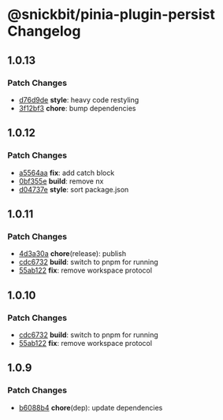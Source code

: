 # @snickbit/pinia-plugin-persist Changelog

## 1.0.13

### Patch Changes

- [d76d9de](https://github.com/snickbit/pinia/commit/d76d9de) **style**:  heavy code restyling
- [3f12bf3](https://github.com/snickbit/pinia/commit/3f12bf3) **chore**:  bump dependencies

## 1.0.12

### Patch Changes

- [a5564aa](https://github.com/snickbit/pinia/commit/a5564aa) **fix**:  add catch block
- [0bf355e](https://github.com/snickbit/pinia/commit/0bf355e) **build**:  remove nx
- [d04737e](https://github.com/snickbit/pinia/commit/d04737e) **style**:  sort package.json

## 1.0.11

### Patch Changes

- [4d3a30a](https://github.com/snickbit/pinia/commit/4d3a30a) **chore**(release):  publish
- [cdc6732](https://github.com/snickbit/pinia/commit/cdc6732) **build**:  switch to pnpm for running
- [55ab122](https://github.com/snickbit/pinia/commit/55ab122) **fix**:  remove workspace protocol

## 1.0.10

### Patch Changes

- [cdc6732](https://github.com/snickbit/pinia/commit/cdc6732) **build**:  switch to pnpm for running
- [55ab122](https://github.com/snickbit/pinia/commit/55ab122) **fix**:  remove workspace protocol

## 1.0.9

### Patch Changes

- [b6088b4](https://github.com/snickbit/pinia/commit/b6088b4) **chore**(dep):  update dependencies

